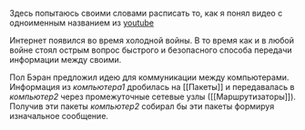 Здесь попытаюсь своими словами расписать то, как я понял видео с одноименным названием из [youtube](https://www.youtube.com/watch?v=tRijLaXxSwU)

Интернет появился во время холодной войны. В то время как и в любой войне стоял острым вопрос быстрого и безопасного способа передачи информации между своими.

Пол Бэран предложил идею для коммуникации между компьютерами. Информация из *компьютера1* дробилась на [[Пакеты]] и передавалась в *компьютер2* через промежуточные сетевые узлы ([[Маршрутизаторы]]). Получив эти пакеты *компьютер2* собирал бы эти пакеты формируя изначальное сообщение.





 
